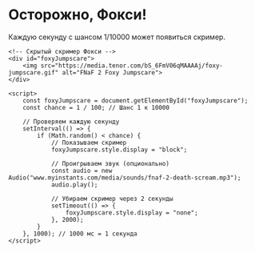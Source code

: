 <!DOCTYPE html>
<html lang="en">
<head>
    <meta charset="UTF-8">
    <title>FNaF 2 Jumpscare</title>
    <style>
        #foxyJumpscare {
            display: none;
            position: fixed;
            top: 0;
            left: 0;
            width: 100%;
            height: 100%;
            z-index: 9999;
            pointer-events: none;
        }
        #foxyJumpscare img {
            width: 100%;
            height: 100%;
            object-fit: cover;
        }
    </style>
</head>
<body>
    <!-- Контент страницы -->
    <h1>Осторожно, Фокси!</h1>
    <p>Каждую секунду с шансом 1/10000 может появиться скример.</p>

    <!-- Скрытый скример Фокси -->
    <div id="foxyJumpscare">
        <img src="https://media.tenor.com/bS_6FmV06qMAAAAj/foxy-jumpscare.gif" alt="FNaF 2 Foxy Jumpscare">
    </div>

    <script>
        const foxyJumpscare = document.getElementById("foxyJumpscare");
        const chance = 1 / 100; // Шанс 1 к 10000

        // Проверяем каждую секунду
        setInterval(() => {
            if (Math.random() < chance) {
                // Показываем скример
                foxyJumpscare.style.display = "block";
                
                // Проигрываем звук (опционально)
                const audio = new Audio("www.myinstants.com/media/sounds/fnaf-2-death-scream.mp3");
                audio.play();

                // Убираем скример через 2 секунды
                setTimeout(() => {
                    foxyJumpscare.style.display = "none";
                }, 2000);
            }
        }, 1000); // 1000 мс = 1 секунда
    </script>
</body>
</html>
